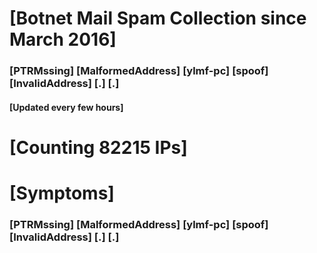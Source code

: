 # [Botnet Mail Spam Collection since March 2016]
### [PTRMssing] [MalformedAddress] [ylmf-pc] [spoof] [InvalidAddress] [.] [.]
#### [Updated every few hours]

# [Counting 82215 IPs]

# [Symptoms] 
###   [PTRMssing] [MalformedAddress] [ylmf-pc] [spoof] [InvalidAddress] [.] [.]
